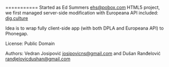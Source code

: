 ===========
Started as Ed Summers <ehs@pobox.com> HTML5 project, we first managed server-side modification with Europeana API included: [dig.culture](http://pantype.com/dig.culture/)

Idea is to wrap fully client-side app (with both DPLA and Europeana API) to Phonegap.

License: Public Domain

Authors: Vedran Josipović <josipovicns@gmail.com> and Dušan Ranđelović <randjelovicdushan@gmail.com>
